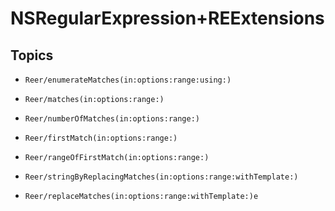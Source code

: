 # NSRegularExpression+REExtensions

## Topics

- ``Reer/enumerateMatches(in:options:range:using:)``

- ``Reer/matches(in:options:range:)``

- ``Reer/numberOfMatches(in:options:range:)``

- ``Reer/firstMatch(in:options:range:)``

- ``Reer/rangeOfFirstMatch(in:options:range:)``

- ``Reer/stringByReplacingMatches(in:options:range:withTemplate:)``

- ``Reer/replaceMatches(in:options:range:withTemplate:)e``
